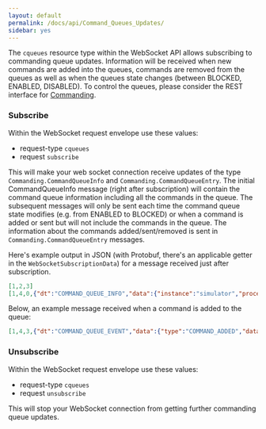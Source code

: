 ```yaml
---
layout: default
permalink: /docs/api/Command_Queues_Updates/
sidebar: yes
---
```

The `cqueues` resource type within the WebSocket API allows subscribing to commanding queue updates. Information will be received when new commands are added into the queues, commands are removed from the queues as well as when the queues state changes (between BLOCKED, ENABLED, DISABLED).
To control the queues, please consider the REST interface for [Commanding](/docs/api/Commanding/).

### Subscribe
Within the WebSocket request envelope use these values:

* request-type `cqueues`
* request `subscribe`

This will make your web socket connection receive updates of the type `Commanding.CommandQueueInfo` and `Commanding.CommandQueueEntry`. The initial CommandQueueInfo message (right after subscription) will contain the command queue information including all the commands in the queue. The subsequent messages will only be sent each time the command queue state modifies (e.g. from ENABLED to BLOCKED) or when a command is added or sent but will not include the commands in the queue. The information about the commands added/sent/removed is sent in `Commanding.CommandQueueEntry` messages.


Here's example output in JSON (with Protobuf, there's an applicable getter in the `WebSocketSubscriptionData`) for a message received just after subscription.

```json
[1,2,3]
[1,4,0,{"dt":"COMMAND_QUEUE_INFO","data":{"instance":"simulator","processorName":"realtime","name":"default","state":"BLOCKED","nbSentCommands":5,"nbRejectedCommands":1,"entry":[{"instance":"simulator","processorName":"realtime","queueName":"default","cmdId":{"generationTime":1470381583809,"origin":"127.0.0.1","sequenceNumber":14,"commandName":"/test123/"},"source":"test123()","binary":"GMnAAAA5ABBDDEBqEwCwRsiBwEcAAABpAAAAAAAPc3ZfaXNDcmlzc0Nyb3NzAAAAAAAAAAAAAAAAAAAAAAAAAA==","username":"nm","generationTime":1470381583809,"uuid":"2459b774-52e2-4011-b753-31151e689821"}]}}]
```

Below, an example message received when a command is added to the queue:

```json
[1,4,3,{"dt":"COMMAND_QUEUE_EVENT","data":{"type":"COMMAND_ADDED","data":{"instance":"simulator","processorName":"realtime","queueName":"default","cmdId":{"generationTime":1470381585809,"origin":"127.0.0.1","sequenceNumber":14,"commandName":"test124"},"source":"test124()","binary":"GMnAAAA5AAAAAABqewCwRsiBwEcAAABpAAAAAAAPc3ZfaXNDcmlzc0Nyb3NzAAAAAAAAAAAAAAAAAAAAAAAAAA==","username":"nm","generationTime":1470381583809,"uuid":"2459b774-89e2-4011-b753-31151e689821"}}}]
```

### Unsubscribe
Within the WebSocket request envelope use these values:

* request-type `cqueues`
* request `unsubscribe`

This will stop your WebSocket connection from getting further commanding queue updates.
